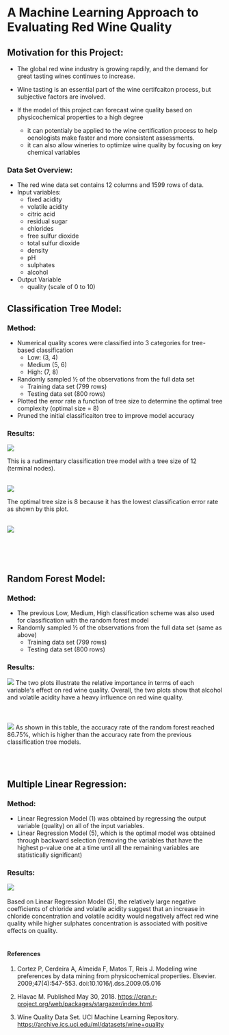 # A Machine Learning Approach to Evaluating Red Wine Quality



## Motivation for this Project:

 * The global red wine industry is growing rapdily, and the demand for great tasting wines continues to increase.
 * Wine tasting is an essential part of the wine certifcaiton process, but subjective factors are involved.


 * If the model of this project can forecast wine quality based on physicochemical properties to a high degree
     - it can potentialy be applied to the wine certification process to help oenologists make faster and more consistent assessments.
     - it can also allow wineries to optimize wine quality by focusing on key chemical variables
    

### Data Set Overview:

* The red wine data set contains 12 columns and 1599 rows of data.
* Input variables:
   - fixed acidity  
   - volatile acidity  
   - citric acid  
   - residual sugar  
   - chlorides
   - free sulfur dioxide 
   - total sulfur dioxide
   - density
   - pH
   - sulphates
   - alcohol
* Output Variable
   - quality (scale of 0 to 10)

## Classification Tree Model:


### Method:
* Numerical quality scores were classified into 3 categories for tree-based classification
  - Low: (3, 4)
  - Medium (5, 6)
  - High: (7, 8)
* Randomly sampled ½ of the observations from the full data set
  - Training data set (799 rows)
  - Testing data set  (800 rows)
* Plotted the error rate a function of tree size to determine the optimal tree complexity (optimal size = 8)
* Pruned the initial classificaiton tree to improve model accuracy

### Results:

![](https://github.com/vibreate/Machine-Learning-Project-in-R/blob/main/Images/unpruned%20tree.png)

This is a rudimentary classification tree model with a tree size of 12 (terminal nodes).
<br/><br/>

![](https://github.com/vibreate/Machine-Learning-Project-in-R/blob/main/Images/error%20rate%20vs%20tree%20size.png)

The optimal tree size is 8 because it has the lowest classification error rate as shown by this plot.
<br/><br/>

![](https://github.com/vibreate/Machine-Learning-Project-in-R/blob/main/Images/pruned.JPG?raw=true)
<br/><br/>


<br/><br/>
## Random Forest Model:

### Method:
* The previous Low, Medium, High classification scheme was also used for classification with the random forest model
* Randomly sampled ½ of the observations from the full data set (same as above)
  - Training data set (799 rows)
  - Testing data set  (800 rows)
  

### Results:

![](https://github.com/vibreate/Machine-Learning-Project-in-R/blob/main/Images/importance%20plots.JPG) 
The two plots illustrate the relative importance in terms of each variable's effect on red wine quality. Overall, the two plots show that alcohol and volatile acidity have a heavy influence on red wine quality.
<br/><br/>
<br/><br/>
![](https://github.com/vibreate/Machine-Learning-Project-in-R/blob/main/Images/model%20performance.JPG)
As shown in this table, the accuracy rate of the random forest reached 86.75%, which is higher than the accuracy rate from the previous classification tree models. 

<br/><br/>
## Multiple Linear Regression:
### Method:
* Linear Regression Model (1) was obtained by regressing the output variable (quality) on all of the input variables.
* Linear Regression Model (5), which is the optimal model was obtained through backward selection (removing
   the variables that have the highest p-value one at a time until all the remaining variables are statistically significant)

### Results:

![](https://github.com/vibreate/Machine-Learning-Project-in-R/blob/main/Images/regression%20results.JPG)
<br/><br/>
Based on Linear Regression Model (5), the relatively large negative coefficients of chloride and volatile acidity suggest that an increase in chloride concentration and volatile acidity would negatively affect red wine quality while higher sulphates concentration is associated with positive effects on quality.
<br/><br/>


#### References

1. Cortez P, Cerdeira A, Almeida F, Matos T, Reis J. Modeling wine preferences by data mining from physicochemical properties. Elsevier. 2009;47(4):547-553.
doi:10.1016/j.dss.2009.05.016 

2. Hlavac M. Published May 30, 2018. https://cran.r-project.org/web/packages/stargazer/index.html.

3. Wine Quality Data Set. UCI Machine Learning Repository. https://archive.ics.uci.edu/ml/datasets/wine+quality 




 





   



